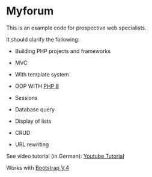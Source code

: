 # Myforum

This is an example code for prospective web specialists.

It should clarify the following:

* Building PHP projects and frameworks

* MVC

* With template system

* OOP WITH [PHP 8](http://http://php.net/ "PHP Homepage")

* Sessions

* Database query

* Display of lists

* CRUD

* URL rewriting

See video tutorial (in German): [Youtube Tutorial](https://youtu.be/CrqW7R0viH8 "Youtube Tutorial")

Works with [Bootstrap V.4](https://getbootstrap.com/ "Bootstrap V.5 Homepage")
